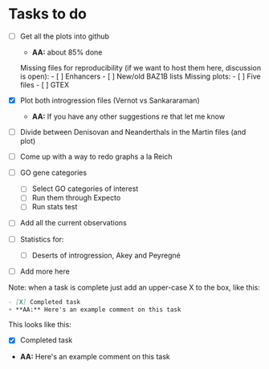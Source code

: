 # Tasks to do
- [ ] Get all the plots into github 
	+ **AA:** about 85% done

	Missing files for reproducibility (if we want to host them here, discussion is open):
			- [ ] Enhancers
			- [ ] New/old BAZ1B lists
	Missing plots:
			- [ ] Five files
			- [ ] GTEX
			
- [X] Plot both introgression files (Vernot vs Sankararaman)
	+ **AA:** If you have any other suggestions re that let me know
- [ ] Divide between Denisovan and Neanderthals in the Martin files (and plot)
- [ ] Come up with a way to redo graphs a la Reich
- [ ] GO gene categories
	- [ ] Select GO categories of interest
	- [ ] Run them through Expecto
	- [ ] Run stats test 
- [ ] Add all the current observations 
- [ ] Statistics for:
	- [ ] Deserts of introgression, Akey and Peyregné
- [ ] Add more here

Note: when a task is complete just add an upper-case X to the box, like this:

```md
- [X] Completed task 
+ **AA:** Here's an example comment on this task 
```

This looks like this:
- [X] Completed task 
+ **AA:** Here's an example comment on this task 

